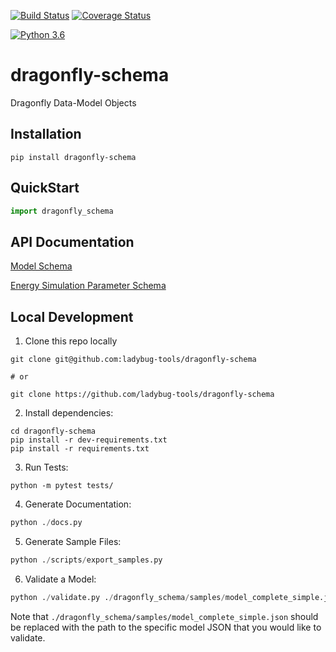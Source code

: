 [![Build Status](https://travis-ci.org/ladybug-tools/dragonfly-schema.svg?branch=master)](https://travis-ci.org/ladybug-tools/dragonfly-schema)
[![Coverage Status](https://coveralls.io/repos/github/ladybug-tools/dragonfly-schema/badge.svg?branch=master)](https://coveralls.io/github/ladybug-tools/dragonfly-schema)

[![Python 3.6](https://img.shields.io/badge/python-3.6-blue.svg)](https://www.python.org/downloads/release/python-360/)

# dragonfly-schema

Dragonfly Data-Model Objects

## Installation
```console
pip install dragonfly-schema
```

## QuickStart
```python
import dragonfly_schema

```

## API Documentation

[Model Schema](https://ladybug-tools.github.io/dragonfly-schema/model.html)

[Energy Simulation Parameter Schema](https://ladybug-tools-in2.github.io/honeybee-schema/simulation-parameter.html)

## Local Development
1. Clone this repo locally
```console
git clone git@github.com:ladybug-tools/dragonfly-schema

# or

git clone https://github.com/ladybug-tools/dragonfly-schema
```
2. Install dependencies:
```console
cd dragonfly-schema
pip install -r dev-requirements.txt
pip install -r requirements.txt
```

3. Run Tests:
```console
python -m pytest tests/
```

4. Generate Documentation:
```python
python ./docs.py
```

5. Generate Sample Files:
```python
python ./scripts/export_samples.py
```

6. Validate a Model:
```python
python ./validate.py ./dragonfly_schema/samples/model_complete_simple.json
```
Note that `./dragonfly_schema/samples/model_complete_simple.json` should be replaced
with the path to the specific model JSON that you would like to validate.
